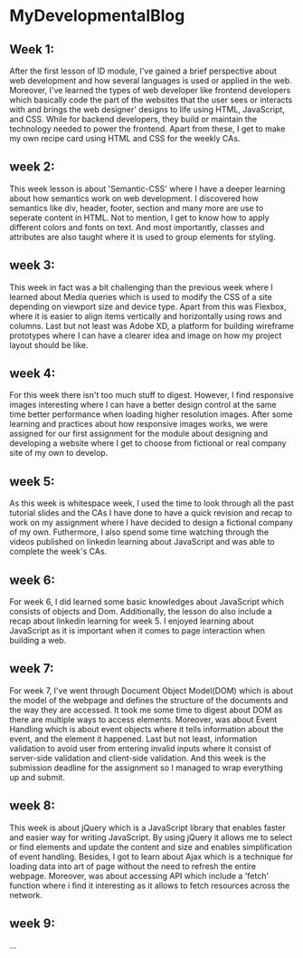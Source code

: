# MyDevelopmentalBlog

## Week 1:

After the first lesson of ID module, I've gained a brief perspective about web development and how several languages is used or applied in the web. Moreover, I've learned the types of web developer like frontend developers which basically code the part of the websites that the user sees or interacts with and brings the web designer' designs to life using HTML, JavaScript, and CSS. While for backend developers, they build or maintain the technology needed to power the frontend. Apart from these, I get to make my own recipe card using HTML and CSS for the weekly CAs.

## week 2:

This week lesson is about 'Semantic-CSS' where I have a deeper learning about how semantics work on web development. I discovered how semantics like div, header, footer, section and many more are use to seperate content in HTML. Not to mention, I get to know how to apply different colors and fonts on text. And most importantly, classes and attributes are also taught where it is used to group elements for styling.

## week 3:

This week in fact was a bit challenging than the previous week where I learned about Media queries which is used to modify the CSS of a site depending on viewport size and device type. Apart from this was Flexbox, where it is easier to align items vertically and horizontally using rows and columns. Last but not least was Adobe XD, a platform for building wireframe prototypes where I can have a clearer idea and image on how my project layout should be like.

## week 4:

For this week there isn't too much stuff to digest. However, I find responsive images interesting where I can have a better design control at the same time better performance when loading higher resolution images. After some learning and practices about how responsive images works, we were assigned for our first assignment for the module about designing and developing a website where I get to choose from fictional or real company site of my own to develop.

## week 5:

As this week is whitespace week, I used the time to look through all the past tutorial slides and the CAs I have done to have a quick revision and recap to work on my assignment where I have decided to design a fictional company of my own. Futhermore, I also spend some time watching through the videos published on linkedin learning about JavaScript and was able to complete the week's CAs.

## week 6:

For week 6, I did learned some basic knowledges about JavaScript which consists of objects and Dom. Additionally, the lesson do also include a recap about linkedin learning for week 5. I enjoyed learning about JavaScript as it is important when it comes to page interaction when building a web.

## week 7:

For week 7, I've went through Document Object Model(DOM) which is about the model of the webpage and defines the structure of the documents and the way they are accessed. It took me some time to digest about DOM as there are multiple ways to access elements. Moreover, was about Event Handling which is about event objects where it tells information about the event, and the element it happened. Last but not least, information validation to avoid user from entering invalid inputs where it consist of server-side validation and client-side validation. And this week is the submission deadline for the assignment so I managed to wrap everything up and submit.

## week 8:

This week is about jQuery which is a JavaScript library that enables faster and easier way for writing JavaScript. By using jQuery it allows me to select or find elements and update the content and size and enables simplification of event handling. Besides, I got to learn about Ajax which is a technique for loading data into art of page without the need to refresh the entire webpage. Moreover, was about accessing API which include a 'fetch' function where i find it interesting as it allows to fetch resources across the network.

## week 9:

...

